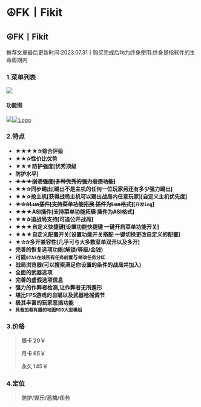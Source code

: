 # ☮️FK丨Fikit

## ☮️FK丨Fikit

推荐文章最后更新时间:2023.07.31丨购买完成后均为终身使用:终身是指软件的生命周期内

### 1.菜单列表 <a href="#id-1.-cai-dan-lie-biao" id="id-1.-cai-dan-lie-biao"></a>

![](https://docs.hzz.im/\~gitbook/image?url=https%3A%2F%2F1382592200-files.gitbook.io%2F%7E%2Ffiles%2Fv0%2Fb%2Fgitbook-x-prod.appspot.com%2Fo%2Fspaces%252F7YXEHggLzaiKwZjRSOD4%252Fuploads%252FwQaJBaEHPFX5IKJmARyT%252FFK%2520GTA5.png%3Falt%3Dmedia%26token%3Dc5dd514b-4a75-40de-96e9-b354cc936a21\&width=768\&dpr=4\&quality=100\&sign=d9d1b6b7\&sv=1)

#### 功能图 <a href="#gong-neng-tu" id="gong-neng-tu"></a>

![](https://docs.hzz.im/\~gitbook/image?url=https%3A%2F%2F1382592200-files.gitbook.io%2F%7E%2Ffiles%2Fv0%2Fb%2Fgitbook-x-prod.appspot.com%2Fo%2Fspaces%252F7YXEHggLzaiKwZjRSOD4%252Fuploads%252FmIPsBmRXtATwpBJ0XfDo%252FFikit-GTA5%25200.4%2520%25E5%258A%259F%25E8%2583%25BD%25E8%25B5%258F%25E6%259E%2590.png%3Falt%3Dmedia%26token%3Dda759674-4dd4-4ec3-bd78-4b97d456ac22\&width=768\&dpr=4\&quality=100\&sign=61e1108a\&sv=1)[![Logo](https://assets.woozooo.com/assets/favicon.ico)](https://hzmod.lanzoub.com/iXpcW0tkxxef)

### 2.特点 <a href="#id-2.-te-dian" id="id-2.-te-dian"></a>

* **★★★★✰综合评级**
* **★★✰性价比优势**
* **★★★防护强度\[优秀顶级**
* **防护水平]**
* ~~**★★★崩溃强度\[多种优秀的强力崩溃功能]**~~
* **★★✰同步踢出\[踢出不是主机的任何一位玩家另还有多少强力踢出]**
* **★★✰抢主机\[获得战局主机可以踢出战局内任意玩家]\[自定义主机优先度]**
* ~~**★✰✰Lua插件\[支持菜单功能拓展 插件为Lua格式]**~~**\[`开发ing`]**
* ~~**★★★ASI插件\[支持菜单功能拓展 插件为ASI格式]**~~
* **★★✰追战局支持\[可追公开战局]**
* **★★★自定义快捷键\[设置功能快捷键 一键开启菜单功能开关]**
* **★★★自定义配置开关\[设置功能开关搭配 一键切换更改自定义的配置]**
* **★✰✰多开兼容性\[几乎可与大多数菜单双开以及多开]**
* **完善的恢复选项功能(解锁/等级/金钱)**
* **可跳`GTA5在线所有任务前置`与`修改任务分红`**
* **战局浏览器(可以搜索满足你设置的条件的战局并加入)**
* **全面的武器选项**
* **完善的虚假选项信息**
* **强力的作弊者检测,让作弊者无所遁形**
* **堪比FPS游戏的自瞄以及武器枪械调节**
* **极其丰富的玩家恶搞功能**
* **`具备加载有趣的地图MOD大型模组`**

### 3.价格 <a href="#id-3.-jia-ge" id="id-3.-jia-ge"></a>

> **周卡 20￥**
>
> **月卡 65￥**
>
> **永久 145￥**

### 4.定位 <a href="#id-4.-ding-wei" id="id-4.-ding-wei"></a>

> **防护/娱乐/恶搞/任务**
